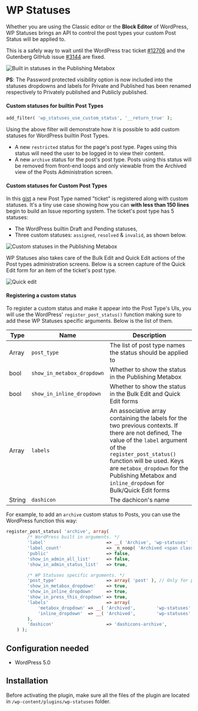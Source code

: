# WP Statuses

Whether you are using the Classic editor or the **Block Editor** of WordPress, WP Statuses brings an API to control the post types your custom Post Status will be applied to.

This is a safely way to wait until the WordPress trac ticket [#12706](https://core.trac.wordpress.org/ticket/12706) and the Gutenberg GitHub issue [#3144](https://github.com/WordPress/gutenberg/issues/3144) are fixed.

![Built in statuses in the Publishing Metabox](https://cldup.com/7_IigUCAPn.png)

**PS**: The Password protected visibility option is now included into the statuses dropdowns and labels for Private and Published has been renamed respectively to Privately published and Publicly published.

#### Custom statuses for builtin Post Types

```php
add_filter( 'wp_statuses_use_custom_status', '__return_true' );
```

Using the above filter will demonstrate how it is possible to add custom statuses for WordPress builtin Post Types.

+ A new `restricted` status for the page's post type. Pages using this status will need the user to be logged in to view their content.
+ A new `archive` status for the post's post type. Posts using this status will be removed from front-end loops and only viewable from the Archived view of the Posts Administration screen.

#### Custom statuses for Custom Post Types

In this [gist](https://gist.github.com/imath/2b6d2ce1ead6aba11c8ad12c6beb4770) a new Post Type named "ticket" is registered along with custom statuses. It's a tiny use case showing how you can __with less than 150 lines__ begin to build an Issue reporting system. The ticket's post type has 5 statuses:

+ The WordPress builtin Draft and Pending statuses,
+ Three custom statuses: `assigned`, `resolved` & `invalid`, as shown below.

![Custom statuses in the Publishing Metabox](https://cldup.com/fggsxk5-O0.png)

WP Statuses also takes care of the Bulk Edit and Quick Edit actions of the Post types administration screens. Below is a screen capture of the Quick Edit form for an item of the ticket's post type.

![Quick edit](https://cldup.com/sr8ggoKZb5.png)

#### Registering a custom status

To register a custom status and make it appear into the Post Type's UIs, you will use the WordPress' `register_post_status()` function making sure to add these WP Statuses specific arguments. Below is the list of them.

|Type| Name | Description |
| --- | --- | --- |
| Array | `post_type` | The list of post type names the status should be applied to |
| bool | `show_in_metabox_dropdown` | Whether to show the status in the Publishing Metabox |
| bool | `show_in_inline_dropdown` | Whether to show the status in the Bulk Edit and Quick Edit forms |
| Array | `labels` | An associative array containing the labels for the two previous contexts. If there are not defined, The value of the `label` argument of the `register_post_status()` function will be used. Keys are `metabox_dropdown` for the Publishing Metabox and `inline_dropdown` for Bulk/Quick Edit forms |
| String | `dashicon` | The dachicon's name |

For example, to add an `archive` custom status to Posts, you can use the WordPress function this way:

```php
register_post_status( 'archive', array(
		/* WordPress built in arguments. */
		'label'                       => __( 'Archive', 'wp-statuses' ),
		'label_count'                 => _n_noop( 'Archived <span class="count">(%s)</span>', 'Archived <span class="count">(%s)</span>', 'wp-statuses' ),
		'public'                      => false,
		'show_in_admin_all_list'      => false,
		'show_in_admin_status_list'   => true,

		/* WP Statuses specific arguments. */
		'post_type'                   => array( 'post' ), // Only for posts!
		'show_in_metabox_dropdown'    => true,
		'show_in_inline_dropdown'     => true,
		'show_in_press_this_dropdown' => true,
		'labels'                      => array(
			'metabox_dropdown' => __( 'Archived',        'wp-statuses' ),
			'inline_dropdown'  => __( 'Archived',        'wp-statuses' ),
		),
		'dashicon'                    => 'dashicons-archive',
	) );
```

## Configuration needed

+ WordPress 5.0

## Installation

Before activating the plugin, make sure all the files of the plugin are located in `/wp-content/plugins/wp-statuses` folder.
